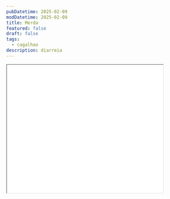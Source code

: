 ```yaml
---
pubDatetime: 2025-02-09
modDatetime: 2025-02-09
title: Merda
featured: false
draft: false
tags:
  - cagalhao
description: diarreia
---
```

<!DOCTYPE html>

<html>

<body>

<iframe width="420" height="345" src="[https://v4.sportsonline.ps/channels/pt/sporttv1.php](https://v4.sportsonline.ps/channels/pt/sporttv1.php)">

</iframe>

</body>

</html>